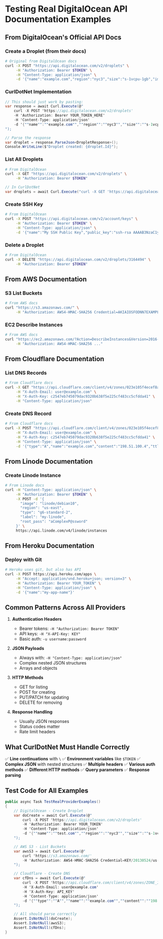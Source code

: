 # Testing Real DigitalOcean API Documentation Examples

## From DigitalOcean's Official API Docs

### Create a Droplet (from their docs)
```bash
# Original from DigitalOcean docs
curl -X POST "https://api.digitalocean.com/v2/droplets" \
     -H "Authorization: Bearer $TOKEN" \
     -H "Content-Type: application/json" \
     -d '{"name":"example.com","region":"nyc3","size":"s-1vcpu-1gb","image":"ubuntu-20-04-x64"}'
```

### CurlDotNet Implementation
```csharp
// This should just work by pasting:
var response = await Curl.Execute(@"
    curl -X POST 'https://api.digitalocean.com/v2/droplets'
    -H 'Authorization: Bearer YOUR_TOKEN_HERE'
    -H 'Content-Type: application/json'
    -d '{""name"":""example.com"",""region"":""nyc3"",""size"":""s-1vcpu-1gb"",""image"":""ubuntu-20-04-x64""}'
");

// Parse the response
var droplet = response.ParseJson<DropletResponse>();
Console.WriteLine($"Droplet created: {droplet.Id}");
```

### List All Droplets
```bash
# From DigitalOcean
curl -X GET "https://api.digitalocean.com/v2/droplets" \
     -H "Authorization: Bearer $TOKEN"
```

```csharp
// In CurlDotNet
var droplets = await Curl.Execute("curl -X GET 'https://api.digitalocean.com/v2/droplets' -H 'Authorization: Bearer YOUR_TOKEN'");
```

### Create SSH Key
```bash
# From DigitalOcean
curl -X POST "https://api.digitalocean.com/v2/account/keys" \
     -H "Authorization: Bearer $TOKEN" \
     -H "Content-Type: application/json" \
     -d '{"name":"My SSH Public Key","public_key":"ssh-rsa AAAAB3NzaC1yc2..."}'
```

### Delete a Droplet
```bash
# From DigitalOcean
curl -X DELETE "https://api.digitalocean.com/v2/droplets/3164494" \
     -H "Authorization: Bearer $TOKEN"
```

## From AWS Documentation

### S3 List Buckets
```bash
# From AWS docs
curl "https://s3.amazonaws.com/" \
     -H "Authorization: AWS4-HMAC-SHA256 Credential=AKIAIOSFODNN7EXAMPLE/20130524/us-east-1/s3/aws4_request, SignedHeaders=host;x-amz-date, Signature=..."
```

### EC2 Describe Instances
```bash
# From AWS docs
curl "https://ec2.amazonaws.com/?Action=DescribeInstances&Version=2016-11-15" \
     -H "Authorization: AWS4-HMAC-SHA256 ..."
```

## From Cloudflare Documentation

### List DNS Records
```bash
# From Cloudflare docs
curl -X GET "https://api.cloudflare.com/client/v4/zones/023e105f4ecef8ad9ca31a8372d0c353/dns_records" \
     -H "X-Auth-Email: user@example.com" \
     -H "X-Auth-Key: c2547eb745079dac9320b638f5e225cf483cc5cfdda41" \
     -H "Content-Type: application/json"
```

### Create DNS Record
```bash
# From Cloudflare docs
curl -X POST "https://api.cloudflare.com/client/v4/zones/023e105f4ecef8ad9ca31a8372d0c353/dns_records" \
     -H "X-Auth-Email: user@example.com" \
     -H "X-Auth-Key: c2547eb745079dac9320b638f5e225cf483cc5cfdda41" \
     -H "Content-Type: application/json" \
     -d '{"type":"A","name":"example.com","content":"198.51.100.4","ttl":3600}'
```

## From Linode Documentation

### Create Linode Instance
```bash
# From Linode docs
curl -H "Content-Type: application/json" \
     -H "Authorization: Bearer $TOKEN" \
     -X POST -d '{
       "image": "linode/debian10",
       "region": "us-east",
       "type": "g6-standard-2",
       "label": "my-linode",
       "root_pass": "aComplexP@ssword"
     }' \
     https://api.linode.com/v4/linode/instances
```

## From Heroku Documentation

### Deploy with Git
```bash
# Heroku uses git, but also has API
curl -X POST https://api.heroku.com/apps \
     -H "Accept: application/vnd.heroku+json; version=3" \
     -H "Authorization: Bearer YOUR_TOKEN" \
     -H "Content-Type: application/json" \
     -d '{"name":"my-app-name"}'
```

## Common Patterns Across All Providers

1. **Authentication Headers**
   - Bearer tokens: `-H "Authorization: Bearer TOKEN"`
   - API keys: `-H "X-API-Key: KEY"`
   - Basic auth: `-u username:password`

2. **JSON Payloads**
   - Always with: `-H "Content-Type: application/json"`
   - Complex nested JSON structures
   - Arrays and objects

3. **HTTP Methods**
   - GET for listing
   - POST for creating
   - PUT/PATCH for updating
   - DELETE for removing

4. **Response Handling**
   - Usually JSON responses
   - Status codes matter
   - Rate limit headers

## What CurlDotNet Must Handle Correctly

✅ **Line continuations** with `\`
✅ **Environment variables** like `$TOKEN`
✅ **Complex JSON** with nested structures
✅ **Multiple headers**
✅ **Various auth methods**
✅ **Different HTTP methods**
✅ **Query parameters**
✅ **Response parsing**

## Test Code for All Examples

```csharp
public async Task TestRealProviderExamples()
{
    // DigitalOcean - Create Droplet
    var doCreate = await Curl.Execute(@"
        curl -X POST 'https://api.digitalocean.com/v2/droplets'
        -H 'Authorization: Bearer YOUR_TOKEN'
        -H 'Content-Type: application/json'
        -d '{""name"":""test.com"",""region"":""nyc3"",""size"":""s-1vcpu-1gb"",""image"":""ubuntu-20-04-x64""}'
    ");

    // AWS S3 - List Buckets
    var awsS3 = await Curl.Execute(@"
        curl 'https://s3.amazonaws.com/'
        -H 'Authorization: AWS4-HMAC-SHA256 Credential=KEY/20130524/us-east-1/s3/aws4_request'
    ");

    // Cloudflare - Create DNS
    var cfDns = await Curl.Execute(@"
        curl -X POST 'https://api.cloudflare.com/client/v4/zones/ZONE_ID/dns_records'
        -H 'X-Auth-Email: user@example.com'
        -H 'X-Auth-Key: API_KEY'
        -H 'Content-Type: application/json'
        -d '{""type"":""A"",""name"":""example.com"",""content"":""198.51.100.4""}'
    ");

    // All should parse correctly
    Assert.IsNotNull(doCreate);
    Assert.IsNotNull(awsS3);
    Assert.IsNotNull(cfDns);
}
```
